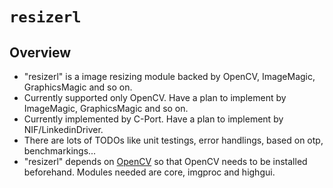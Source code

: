 `resizerl`
====================

Overview
--------

* "resizerl" is a image resizing module backed by OpenCV, ImageMagic, GraphicsMagic and so on.
* Currently supported only OpenCV. Have a plan to implement by ImageMagic, GraphicsMagic and so on.
* Currently implemented by C-Port. Have a plan to implement by NIF/LinkedinDriver.
* There are lots of TODOs like unit testings, error handlings, based on otp, benchmarkings...
* "resizerl" depends on [OpenCV](http://opencv.org/) so that OpenCV needs to be installed beforehand. Modules needed are core, imgproc and highgui.
